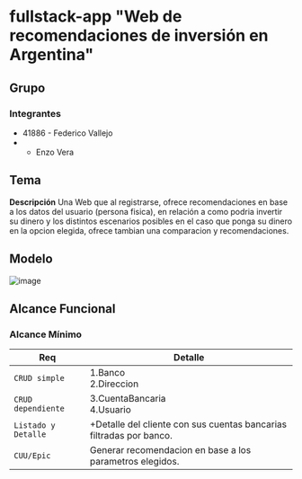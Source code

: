 # fullstack-app "Web de recomendaciones de inversión en Argentina"
## Grupo
### Integrantes 
+ 41886 - Federico Vallejo
+ - Enzo Vera

## Tema
**Descripción**
Una Web que al registrarse, ofrece recomendaciones en base a los datos del usuario (persona fisica), en relación a como podria invertir su dinero y los distintos escenarios posibles en el caso que ponga su dinero en la opcion elegida, ofrece tambian una comparacion y recomendaciones.

## Modelo
![image](https://github.com/FedericoUTN/fullstack-app/assets/47526078/9d5c7d26-cb17-454d-bc24-897b3d32de50)

## Alcance Funcional
### Alcance Mínimo

| Req  | Detalle |
| ------------- | ------------- |
| `CRUD simple`  | 1.Banco <br> 2.Direccion  |
| `CRUD dependiente`  | 3.CuentaBancaria <br> 4.Usuario |
| `Listado y Detalle`  | +Detalle del cliente con sus cuentas bancarias filtradas por banco. |
| `CUU/Epic`  | Generar recomendacion en base a los parametros elegidos. |

